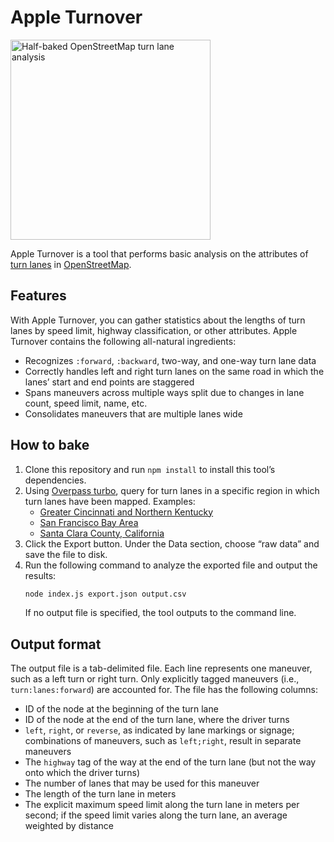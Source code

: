 # Apple Turnover

[<img src="https://upload.wikimedia.org/wikipedia/commons/thumb/7/77/Pastry-Turnover-Apple.jpg/640px-Pastry-Turnover-Apple.jpg" width="320" alt="Half-baked OpenStreetMap turn lane analysis">](https://commons.wikimedia.org/wiki/File:Pastry-Turnover-Apple.jpg)

Apple Turnover is a tool that performs basic analysis on the attributes of [turn lanes](https://wiki.openstreetmap.org/wiki/Key:turn) in [OpenStreetMap](https://www.openstreetmap.org/).

## Features

With Apple Turnover, you can gather statistics about the lengths of turn lanes by speed limit, highway classification, or other attributes. Apple Turnover contains the following all-natural ingredients:

* Recognizes `:forward`, `:backward`, two-way, and one-way turn lane data
* Correctly handles left and right turn lanes on the same road in which the lanes’ start and end points are staggered
* Spans maneuvers across multiple ways split due to changes in lane count, speed limit, name, etc.
* Consolidates maneuvers that are multiple lanes wide

## How to bake

1. Clone this repository and run `npm install` to install this tool’s dependencies.
1. Using [Overpass turbo](http://overpass-turbo.eu/), query for turn lanes in a specific region in which turn lanes have been mapped. Examples:
   * [Greater Cincinnati and Northern Kentucky](http://overpass-turbo.eu/s/tuq)
   * [San Francisco Bay Area](http://overpass-turbo.eu/s/tuF)
   * [Santa Clara County, California](http://overpass-turbo.eu/s/tuD)
1. Click the Export button. Under the Data section, choose “raw data” and save the file to disk.
1. Run the following command to analyze the exported file and output the results:
   ```bash
   node index.js export.json output.csv
   ```
   If no output file is specified, the tool outputs to the command line.

## Output format

The output file is a tab-delimited file. Each line represents one maneuver, such as a left turn or right turn. Only explicitly tagged maneuvers (i.e., `turn:lanes:forward`) are accounted for. The file has the following columns:

* ID of the node at the beginning of the turn lane
* ID of the node at the end of the turn lane, where the driver turns
* `left`, `right`, or `reverse`, as indicated by lane markings or signage; combinations of maneuvers, such as `left;right`, result in separate maneuvers
* The `highway` tag of the way at the end of the turn lane (but not the way onto which the driver turns)
* The number of lanes that may be used for this maneuver
* The length of the turn lane in meters
* The explicit maximum speed limit along the turn lane in meters per second; if the speed limit varies along the turn lane, an average weighted by distance
